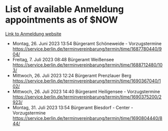 # List of available Anmeldung appointments as of $NOW
[Link to Anmeldung website](https://service.berlin.de/terminvereinbarung/termin/tag.php?termin=1&anliegen[]=120686&dienstleisterlist=122210,122217,327316,122219,327312,122227,327314,122231,327346,122243,327348,122254,122252,329742,122260,329745,122262,329748,122271,327278,122273,327274,122277,327276,330436,122280,327294,122282,327290,122284,327292,122291,327270,122285,327266,122286,327264,122296,327268,150230,329760,122297,327286,122294,327284,122312,329763,122314,329775,122304,327330,122311,327334,122309,327332,317869,122281,327352,122279,329772,122283,122276,327324,122274,327326,122267,329766,122246,327318,122251,327320,122257,327322,122208,327298,122226,327300&herkunft=http%3A%2F%2Fservice.berlin.de%2Fdienstleistung%2F120686%2F)
- Montag, 26. Juni 2023 13:54 Bürgeramt Schöneweide - Vorzugstermine https://service.berlin.de/terminvereinbarung/termin/time/1687780440/904/
- Freitag, 7. Juli 2023 08:48 Bürgeramt Weißensee https://service.berlin.de/terminvereinbarung/termin/time/1688712480/103/
- Mittwoch, 26. Juli 2023 12:24 Bürgeramt Prenzlauer Berg https://service.berlin.de/terminvereinbarung/termin/time/1690367040/102/
- Mittwoch, 26. Juli 2023 14:40 Bürgeramt Heiligensee - Vorzugstermine https://service.berlin.de/terminvereinbarung/termin/time/1690375200/2923/
- Montag, 31. Juli 2023 13:54 Bürgeramt Biesdorf - Center - Vorzugstermine https://service.berlin.de/terminvereinbarung/termin/time/1690804440/844/

